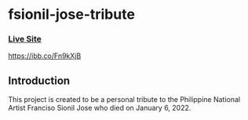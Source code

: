 # fsionil-jose-tribute

### [Live Site](https://fsionil-jose-tribute.netlify.app)

https://ibb.co/Fn9kXjB

## Introduction
This project is created to be a personal tribute to the Philippine National Artist Franciso Sionil Jose who died on January 6, 2022. 
